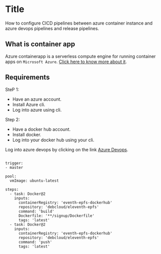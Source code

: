 # Title
How to configure CICD pipelines between azure container instance and azure devops pipelines and release pipelines.

## What is container app
Azure containerapp is a serverless compute engine for running container apps on `Microsoft Azure`. [Click here to know more about it](https://azure.microsoft.com/en-us/services/container-apps/).

## Requirements
SteP 1:
* Have an azure account.
* Install Azure cli.
* Log into azure using cli.

Step 2:
* Have a docker hub account.
* Install docker.
* Log into your docker hub using your cli.

Log into azure devops by clicking on the link [Azure Devops](https://dev.azure.com/).

```

trigger:
- master

pool:
  vmImage: ubuntu-latest

steps:
  - task: Docker@2
    inputs:
      containerRegistry: 'eventh-epfs-dockerhub'
      repository: 'debcloud/eleventh-epfs'
      command: 'build'
      Dockerfile: '**/signup/Dockerfile'
      tags: 'latest'
  - task: Docker@2
    inputs:
      containerRegistry: 'eventh-epfs-dockerhub'
      repository: 'debcloud/eleventh-epfs'
      command: 'push'
      tags: 'latest'
```